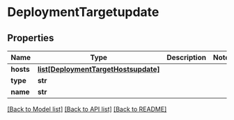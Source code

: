 # DeploymentTargetupdate

## Properties
Name | Type | Description | Notes
------------ | ------------- | ------------- | -------------
**hosts** | [**list[DeploymentTargetHostsupdate]**](DeploymentTargetHostsupdate.md) |  | 
**type** | **str** |  | 
**name** | **str** |  | 

[[Back to Model list]](../README.md#documentation-for-models) [[Back to API list]](../README.md#documentation-for-api-endpoints) [[Back to README]](../README.md)


